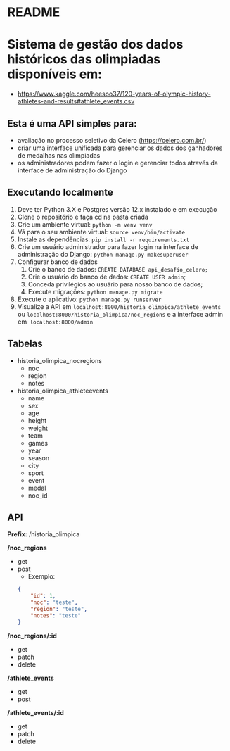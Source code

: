 # README #

# Sistema de gestão dos dados históricos das olimpiadas disponíveis em: 
 - https://www.kaggle.com/heesoo37/120-years-of-olympic-history-athletes-and-results#athlete_events.csv

## Esta é uma API simples para:

* avaliação no processo seletivo da Celero (https://celero.com.br/)
* criar uma interface unificada para gerenciar os dados dos ganhadores de medalhas nas olimpiadas
* os administradores podem fazer o login e gerenciar todos através da interface de administração do Django

## Executando localmente

1. Deve ter Python 3.X e Postgres versão 12.x instalado e em execução
1. Clone o repositório e faça cd na pasta criada
1. Crie um ambiente virtual: `python -m venv venv`
1. Vá para o seu ambiente virtual: `source venv/bin/activate`
1. Instale as dependências: `pip install -r requirements.txt`
1. Crie um usuário administrador para fazer login na interface de administração do Django: `python manage.py makesuperuser`
1. Configurar banco de dados
     1. Crie o banco de dados: `CREATE DATABASE api_desafio_celero;`
     1. Crie o usuário do banco de dados: `CREATE USER admin`;
     1. Conceda privilégios ao usuário para nosso banco de dados;
     1. Execute migrações: `python manage.py migrate`
1. Execute o aplicativo: `python manage.py runserver`
1. Visualize a API em `localhost:8000/historia_olimpica/athlete_events` ou `localhost:8000/historia_olimpica/noc_regions` e a interface admin em` localhost:8000/admin`

## Tabelas 
* historia_olimpica_nocregions
    * noc
    * region
    * notes
* historia_olimpica_athleteevents
    * name
    * sex
    * age
    * height
    * weight
    * team
    * games
    * year
    * season
    * city
    * sport
    * event
    * medal
    * noc_id
    
## API

**Prefix:** /historia_olimpica

**/noc_regions**

* get 
* post
    * Exemplo:
    ```json
    {
        "id": 1,
        "noc": "teste",
        "region": "teste",
        "notes": "teste"
    }
    ```
**/noc_regions/:id**

* get
* patch
* delete

**/athlete_events**

* get 
* post

**/athlete_events/:id**

* get
* patch
* delete